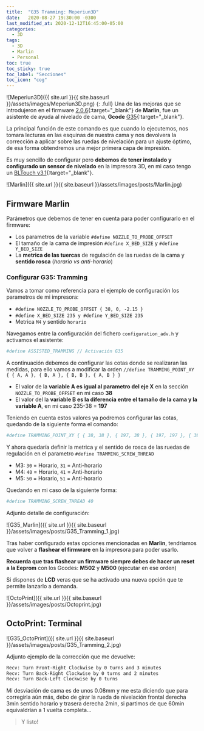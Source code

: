 ```yaml
---
title:  "G35 Tramming: Meperiun3D"
date:   2020-08-27 19:30:00 -0300
last_modified_at: 2020-12-12T16:45:00-05:00
categories:
  - 3D
tags:
  - 3D
  - Marlin
  - Personal
toc: true
toc_sticky: true
toc_label: "Secciones"
toc_icon: "cog"
---
```


![Meperiun3D]({{ site.url }}{{ site.baseurl }}/assets/images/Meperiun3D.png)
{: .full}
Una de las mejoras que se introdujeron en el firmware [2.0.6](https://es.wikipedia.org/wiki/Controlador_PID){:target="_blank"} de **Marlin**, fue un asistente de ayuda al nivelado de cama, **Gcode** [G35](https://marlinfw.org/docs/gcode/G035.html){:target="_blank"}.

La principal función de este comando es que cuando lo ejecutemos, nos tomara lecturas en las esquinas de nuestra cama y nos devolvera la corrección a aplicar sobre las ruedas de nivelación para un ajuste óptimo, de esa forma obtendremos una mejor primera capa de impresión.

Es muy sencillo de configurar pero **debemos de tener instalado y configurado un sensor de nivelado** en la impresora 3D, en mi caso tengo un [BLTouch v3.1](https://www.antclabs.com/bltouch-v3){:target="_blank"}.

![Marlin]({{ site.url }}{{ site.baseurl }}/assets/images/posts/Marlin.jpg)

## Firmware Marlin

Parámetros que debemos de tener en cuenta para poder configurarlo en el firmware:

- Los parametros de la variable `#define NOZZLE_TO_PROBE_OFFSET`
- El tamaño de la cama de impresión `#define X_BED_SIZE` y `#define Y_BED_SIZE`
- La **metrica de las tuercas** de regulación de las ruedas de la cama y **sentido rosca** (*horario vs anti-horario*)

### Configurar G35: Tramming

Vamos a tomar como referencia para el ejemplo de configuración los parametros de mi impresora:

- `#define NOZZLE_TO_PROBE_OFFSET { 38, 0, -2.15 }`
- `#define X_BED_SIZE 235 y #define Y_BED_SIZE 235`
- Metrica `M4` y sentido `horario`

Navegamos entre la configuración del fichero `configuration_adv.h` y activamos el asistente:

```bash
#define ASSISTED_TRAMMING // Activación G35
```

A continuación debemos de configurar las cotas donde se realizaran las medidas, para ello vamos a modificar la orden `//define TRAMMING_POINT_XY { { A, A }, { B, A }, { B, B }, { A, B } }`

- El valor de la **variable A es igual al parametro del eje X** en la sección `NOZZLE_TO_PROBE_OFFSET` en mi caso **38**
- El valor del la **variable B es la diferencia entre el tamaño de la cama y la variable A**, en mi caso 235-38 = **197**

Teniendo en cuenta estos valores ya podremos configurar las cotas, quedando de la siguiente forma el comando:

```bash
#define TRAMMING_POINT_XY { { 38, 38 }, { 197, 38 }, { 197, 197 }, { 38, 197 } }
```

Y ahora quedaría definir la metrica y el sentido de rosca de las ruedas de regulación en el parametro `#define TRAMMING_SCREW_THREAD`

- M3: `30` = Horario, `31` = Anti-horario
- M4: `40` = Horario, `41` = Anti-horario
- M5: `50` = Horario, `51` = Anti-horario

Quedando en mi caso de la siguiente forma:

```bash
#define TRAMMING_SCREW_THREAD 40
```

Adjunto detalle de configuración:

![G35_Marlin]({{ site.url }}{{ site.baseurl }}/assets/images/posts/G35_Tramming_1.jpg)

Tras haber configurado estas opciones mencionadas en **Marlin**, tendriamos que volver a **flashear el firmware** en la impresora para poder usarlo.

**Recuerda que tras flashear un firmware siempre debes de hacer un reset a la Eeprom** con los Gcodes: **M502** y **M500** (ejecutar en ese orden)

Si dispones de **LCD** veras que se ha activado una nueva opción que te permite lanzarlo a demanda.

![OctoPrint]({{ site.url }}{{ site.baseurl }}/assets/images/posts/Octoprint.jpg)

## OctoPrint: Terminal

![G35_OctoPrint]({{ site.url }}{{ site.baseurl }}/assets/images/posts/G35_Tramming_2.jpg)

Adjunto ejemplo de la corrección que me devuelve:

```bash
Recv: Turn Front-Right Clockwise by 0 turns and 3 minutes
Recv: Turn Back-Right Clockwise by 0 turns and 2 minutes
Recv: Turn Back-Left Clockwise by 0 turns
```

Mi desviación de cama es de unos 0.08mm y me esta diciendo que para corregirla aún más, debo de girar la rueda de nivelación frontal derecha 3min sentido horario y trasera derecha 2min, si partimos de que 60min equivaldrían a 1 vuelta completa…

> Y listo!